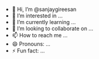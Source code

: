 - 👋 Hi, I’m @sanjaygireesan
- 👀 I’m interested in ...
- 🌱 I’m currently learning ...
- 💞️ I’m looking to collaborate on ...
- 📫 How to reach me ...
- 😄 Pronouns: ...
- ⚡ Fun fact: ...

<!---
sanjaygireesan/sanjaygireesan is a ✨ special ✨ repository because its `README.md` (this file) appears on your GitHub profile.
You can click the Preview link to take a look at your changes.
--->
